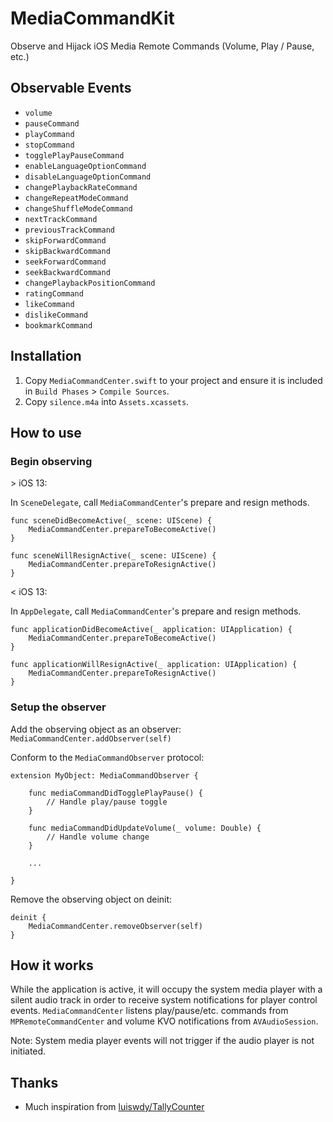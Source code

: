 # MediaCommandKit
Observe and Hijack iOS Media Remote Commands (Volume, Play / Pause, etc.)


## Observable Events
* `volume`
* `pauseCommand`
* `playCommand`
* `stopCommand`
* `togglePlayPauseCommand`
* `enableLanguageOptionCommand`
* `disableLanguageOptionCommand`
* `changePlaybackRateCommand`
* `changeRepeatModeCommand`
* `changeShuffleModeCommand`
* `nextTrackCommand`
* `previousTrackCommand`
* `skipForwardCommand`
* `skipBackwardCommand`
* `seekForwardCommand`
* `seekBackwardCommand`
* `changePlaybackPositionCommand`
* `ratingCommand`
* `likeCommand`
* `dislikeCommand`
* `bookmarkCommand`


## Installation
1. Copy `MediaCommandCenter.swift` to your project and ensure it is included in `Build Phases` > `Compile Sources`.
2. Copy `silence.m4a` into `Assets.xcassets`.


## How to use

### Begin observing
\> iOS 13:

In `SceneDelegate`, call `MediaCommandCenter`'s prepare and resign methods.

```
func sceneDidBecomeActive(_ scene: UIScene) {
    MediaCommandCenter.prepareToBecomeActive()
}

func sceneWillResignActive(_ scene: UIScene) {
    MediaCommandCenter.prepareToResignActive()
}
```

< iOS 13:

In `AppDelegate`, call `MediaCommandCenter`'s prepare and resign methods.
```
func applicationDidBecomeActive(_ application: UIApplication) {
    MediaCommandCenter.prepareToBecomeActive()
}

func applicationWillResignActive(_ application: UIApplication) {
    MediaCommandCenter.prepareToResignActive()
}
```

### Setup the observer
Add the observing object as an observer:
```MediaCommandCenter.addObserver(self)```

Conform to the `MediaCommandObserver` protocol:
```
extension MyObject: MediaCommandObserver {
    
    func mediaCommandDidTogglePlayPause() {
        // Handle play/pause toggle
    }
    
    func mediaCommandDidUpdateVolume(_ volume: Double) {
        // Handle volume change 
    }
    
    ...
    
}
```

Remove the observing object on deinit:
```
deinit {
    MediaCommandCenter.removeObserver(self)
}
```


## How it works
While the application is active, it will occupy the system media player with a silent audio track in order to receive system notifications for player control events. `MediaCommandCenter` listens play/pause/etc. commands from `MPRemoteCommandCenter` and volume KVO notifications from `AVAudioSession`.

Note: System media player events will not trigger if the audio player is not initiated.


## Thanks
* Much inspiration from [luiswdy/TallyCounter](https://github.com/luiswdy/TallyCounter)
